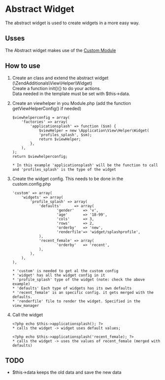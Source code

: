 Abstract Widget
======
The abstract widget is used to create widgets in a more easy way.


Usses
----------
The Abstract widget makes use of the [Custom Module](https://github.com/Ratus/Custom)


How to use
---------
1.  Create an class and extend the abstract widget (\ZendAdditionals\View\Helper\Widget) <br />
Create a function init(){} to do your actions. <br />
Data needed in the template must be set with $this->data.


2.  Create an viewhelper in you Module.php (add the function getViewHelperConfig() if needed)

    
        $viewhelperconfig = array(
            'factories' => array(
                'applicationsplash' => function ($sm) {
                    $viewHelper = new \Application\View\Helper\Widget(
                    'profiles_splash', $sm);
                    return $viewHelper;
                },
            ),
        );
        return $viewhelperconfig;

        * In this example 'applicationsplash' will be the function to call and 'profiles_splash' is the type of the widget
    

3.  Create the widget config. This needs to be done in the custom.config.php


        'custom' => array(
            'widgets' => array(
        		'profile_splash' => array(
    				'defaults'      => array(
                            'gender'    => 'v',
                            'age'       => '18-99',
                            'cols'      => 3,
                            'rows'      => 2,
                            'orderby'   => 'new',
                            'renderfile'=> 'widget/splashprofile',
                    ),
                    'recent_female' => array(
                            'orderby'   => 'recent',
                    ),
    			),
            ),
        ),

        * 'custom' is needed to get al the custom config
        * 'widget' has all the widget config in it
        * 'profile_splash' type of the widget (note: check the above example)
        * 'defaults' Each type of widgets has its own defaults
        * 'recent_female' is an specific config. it gets merged with the defaults.
        * 'renderfile' file to render the widget. Specified in the view_manager

4.  Call the widget


        <?php echo $this->applicationsplash(); ?>
        * calls the widget -> widget uses default values;

        <?php echo $this->applicationsplash('recent_female); ?>
        * calls the widget -> uses the values of recent_female (merged with defaults)
    


TODO
---------
+ $this->data keeps the old data and save the new data
